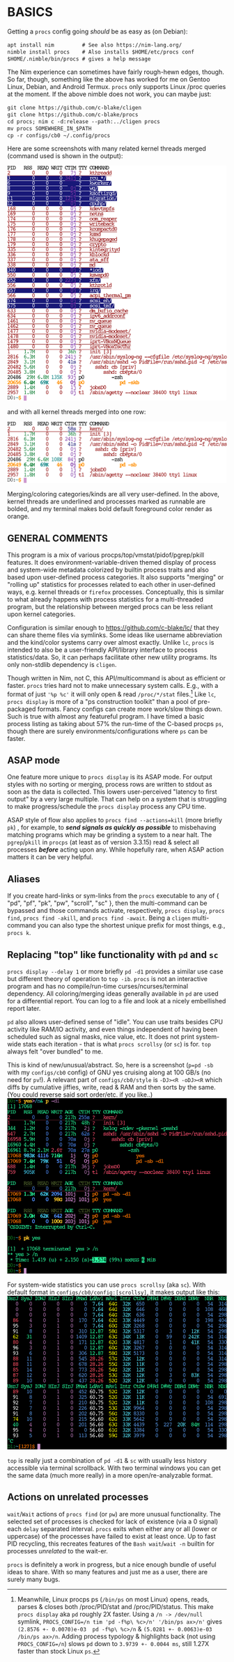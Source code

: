 BASICS
======
Getting a `procs` config going *should* be as easy as (on Debian):
```
apt install nim         # See also https://nim-lang.org/
nimble install procs    # Also installs $HOME/etc/procs conf
$HOME/.nimble/bin/procs # gives a help message
```
The Nim experience can sometimes have fairly rough-hewn edges, though.  So far,
though, something like the above has worked for me on Gentoo Linux, Debian, and
Android Termux.  `procs` only supports Linux /proc queries at the moment.  If
the above nimble does not work, you can maybe just:
```
git clone https://github.com/c-blake/cligen
git clone https://github.com/c-blake/procs
cd procs; nim c -d:release --path:../cligen procs
mv procs SOMEWHERE_IN_$PATH
cp -r configs/cb0 ~/.config/procs
```

Here are some screenshots with many related kernel threads merged (command used
is shown in the output):

![screenshot1](https://raw.githubusercontent.com/c-blake/procs/master/screenshots/main.png)

and with all kernel threads merged into one row:

![screenshot2](https://raw.githubusercontent.com/c-blake/procs/master/screenshots/basic.png)

Merging/coloring categories/kinds are all very user-defined.  In the above,
kernel threads are underlined and processes marked as runnable are bolded,
and my terminal makes bold default foreground color render as orange.

GENERAL COMMENTS
----------------
This program is a mix of various procps/top/vmstat/pidof/pgrep/pkill features.
It does environment-variable-driven themed display of process and system-wide
metadata colorized by builtin process traits and also based upon user-defined
process categories.  It also supports "merging" or "rolling up" statistics for
processes related to each other in user-defined ways, e.g. kernel threads or
`firefox` processes.  Conceptually, this is similar to what already happens with
process statistics for a multi-threaded program, but the relationship between
merged procs can be less reliant upon kernel categories.

Configuration is similar enough to https://github.com/c-blake/lc/ that they can
share theme files via symlinks.  Some ideas like username abbreviation and the
kind/color systems carry over almost exactly.  Unlike `lc`, `procs` is intended
to also be a user-friendly API/library interface to process statistics/data.
So, it can perhaps facilitate other new utility programs.  Its only non-stdlib
dependency is `cligen`.

Though written in Nim, not C, this API/multicommand is about as efficient or
faster.  `procs` tries hard not to make unnecessary system calls.  E.g., with a
format of just `'%p %c'` it will only open & read `/proc/*/stat` files.[^1]
Like `lc`, `procs display` is more of a "ps construction toolkit" than a pool of
pre-packaged formats.  Fancy configs can create more work/slow things down.
Such is true with almost any featureful program.  I have timed a basic process
listing as taking about 57% the run-time of the C-based procps `ps`, though
there are surely environments/configurations where `ps` can be faster.

ASAP mode
---------
One feature more unique to `procs display` is its ASAP mode.  For output styles
with no sorting or merging, process rows are written to stdout as soon as the
data is collected.  This lowers user-perceived "latency to first output" by a
very large multiple.  That can help on a system that is struggling to make
progress/schedule the `procs display` process any CPU time.

ASAP style of flow also applies to `procs find --actions=kill` (more briefly
`pk`) , for example, to ***send signals as quickly as possible*** to misbehaving
matching programs which may be grinding a system to a near halt.  The
`pgrep`/`pkill` in `procps` (at least as of version 3.3.15) read & select all
processes ***before*** acting upon any.  While hopefully rare, when ASAP action
matters it can be very helpful.

Aliases
-------
If you create hard-links or sym-links from the `procs` executable to any of {
"pd", "pf", "pk", "pw", "scroll", "sc" }, then the multi-command can be bypassed
and those commands activate, respectively, `procs display`, `procs find`, `procs
find -akill`, and `procs find -await`.  Being a `cligen` multi-command you can
also type the shortest unique prefix for most things, e.g., `procs k`.

Replacing "top" like functionality with `pd` and `sc`
-----------------------------------------------------
`procs display --delay 1` or more briefly `pd -d1` provides a similar use case
but different theory of operation to `top -ib`.  `procs` is not an interactive
program and has no compile/run-time curses/ncurses/terminal dependency.  All
coloring/merging ideas generally available in `pd` are used for a differential
report.  You can log to a file and look at a nicely embellished report later.

`pd` also allows user-defined sense of "idle".  You can use traits besides CPU
activity like RAM/IO activity, and even things independent of having been
scheduled such as signal masks, nice value, etc.  It does not print system-wide
stats each iteration - that is what `procs scrollsy` (or `sc`) is for.  `top`
always felt "over bundled" to me.

This is kind of new/unusual/abstract.  So, here is a screenshot (`p=pd -sb` with
my `configs/cb0` config) of GNU yes cruising along at 100 GB/s (no need for
`pv`!).  A relevant part of `configs/cb0/style` is `-DJ><R -oDJ><R` which diffs
by cumulative jiffies, write, read & RAM and then sorts by the same.  (You could
reverse said sort order/etc. if you like..)
![p-d1](https://raw.githubusercontent.com/c-blake/procs/master/screenshots/p-d1.png)

For system-wide statistics you can use `procs scrollsy` (aka `sc`). With default
format in `configs/cb0/config:[scrollsy]`, it makes output like this:
![scrollsy](https://raw.githubusercontent.com/c-blake/procs/master/screenshots/scrollsy.png)

`top` is really just a combination of `pd -d1` & `sc` with usually less history
accessible via terminal scrollback.  With two terminal windows you can get the
same data (much more really) in a more open/re-analyzable format.

Actions on unrelated processes
------------------------------
`wait`/`Wait` actions of `procs find` (or `pw`) are more unusual functionality.
The selected set of processes is checked for lack of existence (via a 0 signal)
each `delay` separated interval.  `procs` exits when either any or all (lower or
uppercase) of the processes have failed to exist at least once.  Up to fast PID
recycling, this recreates features of the `Bash wait`/`wait -n` builtin for
processes *unrelated* to the wait-er.

`procs` is definitely a work in progress, but a nice enough bundle of useful
ideas to share.  With so many features and just me as a user, there are surely
many bugs.

[^1]: Meanwhile, Linux procps ps (`/bin/ps` on most Linux) opens, reads, parses
& closes both /proc/PID/stat and /proc/PID/status.  This make `procs display`
aka `pd` roughly 2X faster.  Using a `/n -> /dev/null` symlink, `PROCS_CONFIG=/n
tim 'pd -f%p\ %c>/n' '/bin/ps ax>/n'` gives `(2.8576 +- 0.0070)e-03  pd -f%p\
%c>/n` & `(5.0281 +- 0.0063)e-03  /bin/ps ax>/n`.  Adding process typology &
highlights back (not using `PROCS_CONFIG=/n`) slows `pd` down to `3.9739 +-
0.0044 ms`, still 1.27X faster than stock Linux `ps`.
